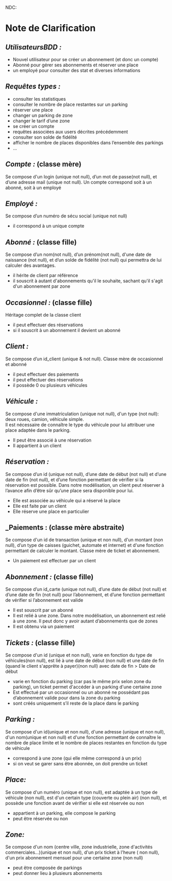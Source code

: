 NDC:


# Note de Clarification

## _UtilisateursBDD :_ 
-	Nouvel utilisateur pour se créer un abonnement (et donc un compte)
-	Abonné pour gérer ses abonnements et réserver une place
-	un employé pour consulter des stat et diverses informations 

## _Requêtes types :_
-	consulter les statistiques
-	consulter le nombre de place restantes sur un parking
-	réserver une place
-	changer un parking de zone
-	changer le tarif d’une zone
-	se créer un compte
-	requêtes associées aux users décrites précédemment 
-	consulter son solde de fidélité
-	afficher le nombre de places disponibles dans l’ensemble des parkings
-	…


## _Compte :_ (classe mère)  

Se compose d'un login (unique not null), d’un mot de passe(not null), et d’une adresse mail (unique not null). 
Un compte correspond soit à un abonné, soit à un employé

## _Employé :_ 
Se compose d’un numéro de sécu social (unique not null)
- il correspond à un unique compte


## _Abonné :_ (classe fille)  
Se compose d’un nom(not null), d’un prénom(not null), d'une date de naissance (not null), et d’un solde de fidélité (not null) qui permettra de lui calculer des avantages.

- il hérite de client par référence
- il souscrit à autant d'abonnements qu'il le souhaite, sachant qu'il s'agit d'un abonnement par zone 

## _Occasionnel :_ (classe fille)  
Héritage complet de la classe client
- il peut effectuer des réservations
- si il souscrit à un abonnement il devient un abonné

## _Client :_
Se compose d’un id_client (unique & not null).
Classe mère de occasionnel et abonné
- il peut effectuer des paiements
- il peut effectuer des réservations
- il possède 0 ou plusieurs véhicules



## _Véhicule :_
Se compose d'une immatriculation (unique not null), d'un type (not null): deux roues, camion, véhicule simple.     
Il est nécessaire de connaître le type du véhicule pour lui attribuer une place adaptée dans le parking.
-	Il peut être associé à une réservation
-	Il appartient à un client
  

## _Réservation :_
Se compose d’un id (unique not null), d’une date de début (not null) et d’une date de fin (not null), et d’une fonction permettant de vérifier si la réservation est possible.
Dans notre modélisation, un client peut réserver à l’avance afin d’être sûr qu’une place sera disponible pour lui.

-	Elle est associée au véhicule qui a réservé la place
-	Elle est faite par un client
-	Elle réserve une place en particulier

## _Paiements : (classe mère abstraite)
Se compose d'un id de transaction (unique et non null), d'un montant (non null), d’un type de caisses (guichet, automate et internet)  et d'une fonction permettant de calculer le montant.
Classe mère de ticket et abonnement.
- Un paiement est effectuer par un client

## _Abonnement :_ (classe fille)  
Se compose d’un id_carte (unique not null), d’une date de début (not null) et d’une date de fin (not null) pour l’abonnement, et d’une fonction permettant de vérifier si l’abonnement est valide 
- Il est souscrit par un abonné
- Il est relié à une zone. Dans notre modélisation, un abonnement est relié à une zone. Il peut donc y avoir autant d’abonnements que de zones
- Il est obtenu via un paiement

## _Tickets :_ (classe fille)   
Se compose d'un id (unique et non null), varie en fonction du type de véhicules(non null), est lié à une date de début (non null) et une date de fin (quand le client s'apprête à payer)(non null) avec date de fin > Date de début
- varie en fonction du parking (car pas le même prix selon zone du parking), un ticket permet d'accéder à un parking d'une certaine zone
- Est effectué par un occasionnel ou un abonné ne possédant pas d’abonnement valide pour dans la zone du parking
- sont créés uniquement s’il reste de la place dans le parking





## _Parking :_ 
Se compose d'un id(unique et non null), d'une adresse (unique et non null), d'un nom(unique et non null) et d'une fonction permettant de connaître le nombre de place limite et le nombre de places restantes en fonction du type de véhicule

- correspond à une zone (qui elle même correspond à un prix)
- si on veut se garer sans être abonnée, on doit prendre un ticket 

## _Place:_
Se compose d'un numéro (unique et non null), est adaptée à un type de véhicule (non null), est d'un certain type (couverte ou plein air) (non null), et possède une fonction avant de vérifier si elle est réservée ou non
- appartient à un parking, elle compose le parking 
- peut être réservée ou non

## _Zone:_
Se compose d'un nom (centre ville,  zone industrielle, zone d'activités commerciales...)(unique et non null), d'un prix ticket à l'heure ( non null), d'un prix abonnement mensuel pour une certaine zone (non null)
- peut être composée de parkings
- peut donner lieu à plusieurs abonnements   


